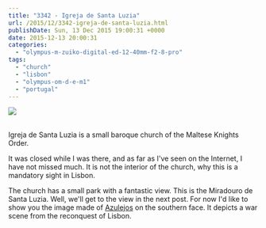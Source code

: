 ```yaml
---
title: "3342 - Igreja de Santa Luzia"
url: /2015/12/3342-igreja-de-santa-luzia.html
publishDate: Sun, 13 Dec 2015 19:00:31 +0000
date: 2015-12-13 20:00:31
categories: 
  - "olympus-m-zuiko-digital-ed-12-40mm-f2-8-pro"
tags: 
  - "church"
  - "lisbon"
  - "olympus-om-d-e-m1"
  - "portugal"
---
```

<div class="container">
<div class="center"><a target="_blank" href="https://d25zfm9zpd7gm5.cloudfront.net/1200x1200/2015/20150903_115210_lr.jpg"><img class="webfeedsFeaturedVisual" src="https://d25zfm9zpd7gm5.cloudfront.net/0600x0600/2015/20150903_115210_lr.jpg" /></a></div>
</div>
<br />

Igreja de Santa Luzia is a small baroque church of the Maltese Knights Order. 

<a target="_blank" href="https://d25zfm9zpd7gm5.cloudfront.net/1200x1200/2015/20150903_122844_lr.jpg"><img style="margin: 0pt 0px 0pt 10px; float: right;" src="https://d25zfm9zpd7gm5.cloudfront.net/0150x0150/2015/20150903_122844_lr.jpg" alt="" border="0" /></a> It was closed while I was there, and as far as I've seen on the Internet, I have not missed much. It is not the interior of the church, why this is a mandatory sight in Lisbon.

<a target="_blank" href="https://d25zfm9zpd7gm5.cloudfront.net/1200x1200/2015/20150903_115343_lr.jpg"><img style="margin: 0pt 10px 0pt 0px; float: left;" src="https://d25zfm9zpd7gm5.cloudfront.net/0150x0150/2015/20150903_115343_lr.jpg" alt="" border="0" /></a> The church has a small park with a fantastic view. This is the Miradouro de Santa Luzia. Well, we'll get to the view in the next post. For now I'd like to show you the image made of <a href="https://en.wikipedia.org/wiki/Azulejo" target="_blank">Azulejos</a> on the southern face. It depicts a war scene from the reconquest of Lisbon. 



